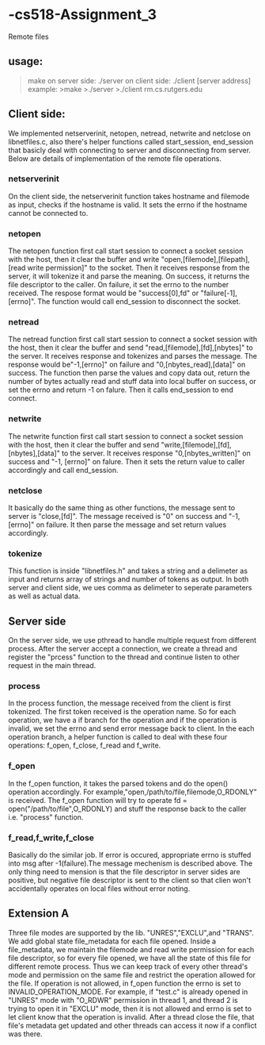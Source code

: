 # -cs518-Assignment_3
Remote files
## usage:
  >make
  on server side:
  >./server
  on client side:
  >./client [server address]
  example:
    >make
    >./server
    >./client rm.cs.rutgers.edu
## Client side:
  We implemented netserverinit, netopen, netread, netwrite and netclose on libnetfiles.c, also there's helper functions called start_session, end_session that basicly deal with connecting to server and disconnecting from server. Below are details of implementation of the remote file operations.
  ### netserverinit
  On the client side, the netserverinit function takes hostname and filemode as input, checks if the hostname is valid. It sets the errno if the hostname cannot be connected to. 
  ### netopen
  The netopen function first call start session to connect a socket session with the host, then it clear the buffer and write "open,[filemode],[filepath],[read write permission]" to the socket. Then it receives response from the server, it will tokenize it and parse the meaning. On success, it returns the file descriptor to the caller. On failure, it set the errno to the number received. The respose format would be "success[0],fd" or "failure[-1],[errno]". The function would call end_session to disconnect the socket.
  ### netread
  The netread function first call start session to connect a socket session with the host, then it clear the buffer and send "read,[filemode],[fd],[nbytes]" to the server. It receives response and tokenizes and parses the message. The response would be"-1,[errno]" on failure and "0,[nbytes_read],[data]" on success. The function then parse the values and copy data out, return the number of bytes actually read and stuff data into local buffer on success, or set the errno and return -1 on falure. Then it calls end_session to end connect.
  ### netwrite
  The netwrite function first call start session to connect a socket session with the host, then it clear the buffer and send "write,[filemode],[fd],[nbytes],[data]" to the server. It receives response "0,[nbytes_written]" on success and "-1, [errno]" on falure. Then it sets the return value to caller accordingly and call end_session.
  ### netclose
  It basically do the same thing as other functions, the message sent to server is "close,[fd]". The message received is "0" on success and "-1,[errno]" on failure. It then parse the message and set return values accordingly.
  ### tokenize
  This function is inside "libnetfiles.h" and takes a string and a delimeter as input and returns array of strings and number of tokens as output. In both server and client side, we ues comma as delimeter to seperate parameters as well as actual data.
  
## Server side
  On the server side, we use pthread to handle multiple request from different process. After the server accept a connection, we create a thread and register the "prcess" function to the thread and continue listen to other request in the main thread.
  ### process
  In the process function, the message received from the client is first tokenized. The first token received is the operation name. So for each operation, we have a if branch for the operation and if the operation is invalid, we set the errno and send error message back to client. In the each operation branch, a helper function is called to deal with these four operations: f_open, f_close, f_read and f_write.
  ### f_open
  In the f_open function, it takes the parsed tokens and do the open() operation accordingly. For example,"open,/path/to/file,filemode,O_RDONLY" is received. The f_open function will try to operate fd = open("/path/to/file",O_RDONLY) and stuff the response back to the caller i.e. "process" function.
  ### f_read,f_write,f_close
  Basically do the similar job. If error is occured, appropriate errno is stuffed into msg after -1(failure).The message mechenism is described above. The only thing need to mension is that the file descriptor in server sides are positive, but negative file descriptor is sent to the client so that clien won't accidentally operates on local files without error noting.
  
## Extension A
  Three file modes are supported by the lib. "UNRES","EXCLU",and "TRANS". We add global state file_metadata for each file opened. Inside a file_metadata, we maintain the filemode and read write permission for each file descriptor, so for every file opened, we have all the state of this file for different remote process. Thus we can keep track of every other thread's mode and permission on the same file and restrict the operation allowed for the file. If operation is not allowed, in f_open function the errno is set to INVALID_OPERATION_MODE. For example, if "test.c" is already opened in "UNRES" mode with "O_RDWR" permission in thread 1, and thread 2 is trying to open it in "EXCLU" mode, then it is not allowed and errno is set to let client know that the operation is invalid. After a thread close the file, that file's metadata get updated and other threads can access it now if a conflict was there. 
